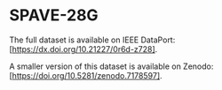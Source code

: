 # SPAVE-28G
The full dataset is available on IEEE DataPort: [https://dx.doi.org/10.21227/0r6d-z728].

A smaller version of this dataset is available on Zenodo: [https://doi.org/10.5281/zenodo.7178597].
